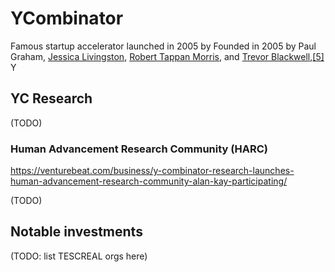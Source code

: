 # YCombinator

Famous startup accelerator launched in 2005 by Founded in 2005 by Paul Graham, [Jessica Livingston](https://en.wikipedia.org/wiki/Jessica_Livingston "Jessica Livingston"), [Robert Tappan Morris](https://en.wikipedia.org/wiki/Robert_Tappan_Morris "Robert Tappan Morris"), and [Trevor Blackwell](https://en.wikipedia.org/wiki/Trevor_Blackwell "Trevor Blackwell"),[[5]](https://en.wikipedia.org/wiki/Y_Combinator#cite_note-5) Y

## YC Research


(TODO)

### Human Advancement Research Community (HARC)

https://venturebeat.com/business/y-combinator-research-launches-human-advancement-research-community-alan-kay-participating/

(TODO)

## Notable investments

(TODO: list TESCREAL orgs here)